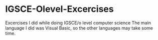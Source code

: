 # IGSCE-Olevel-Excercises
Excercises I did while doing IGSCE/o level computer science
The main language I did was Visual Basic, so the other languages may take some time.
